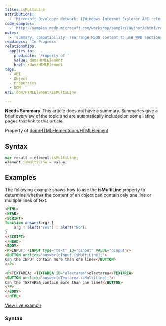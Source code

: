 ```yaml
---
title: isMultiLine
attributions:
  - 'Microsoft Developer Network: [[Windows Internet Explorer API reference](http://msdn.microsoft.com/en-us/library/ie/hh828809%28v=vs.85%29.aspx) Article]'
code_samples:
  - 'http://samples.msdn.microsoft.com/workshop/samples/author/dhtml/refs/ismultilineEX1.htm'
notes:
  - 'summary, compatibility, rearrange MSDN content to use WPD sections'
readiness: 'In Progress'
relationships:
  applies_to:
    predicate: 'Property of '
    value: dom/HTMLElement
    href: /dom/HTMLElement
tags:
  - API
  - Object
  - Properties
  - DOM
uri: dom/HTMLElement/isMultiLine

---
```

**Needs Summary**: This article does not have a summary. Summaries give a brief overview of the topic and are automatically included on some listing pages that link to this article.

Property of [dom/HTMLElement](/dom/HTMLElement)[dom/HTMLElement](/dom/HTMLElement)

## <span>Syntax</span>

``` js
var result = element.isMultiLine;
element.isMultiLine = value;
```

## <span>Examples</span>

The following example shows how to use the **isMultiLine** property to determine whether the content of an object can contain only one line or multiple lines of text.

``` html
<HTML>
<HEAD>
<SCRIPT>
function answer(arg) {
    arg ? alert("Yes") : alert("No");
}
</SCRIPT>
</HEAD>
<BODY>
<P>INPUT: <INPUT type="text" ID="oInput" VALUE="oInput"/>
<BUTTON onclick="answer(oInput.isMultiLine);">
Can the INPUT contain more than one line?</BUTTON>
</P>

<P>TEXTAREA: <TEXTAREA ID="oTextarea">oTextarea</TEXTAREA>
<BUTTON onclick="answer(oTextarea.isMultiLine);">
Can the TEXTAREA contain more than one line?</BUTTON>
</P>
</BODY>
</HTML>
```

[View live example](http://samples.msdn.microsoft.com/workshop/samples/author/dhtml/refs/ismultilineEX1.htm)

### <span>Syntax</span>